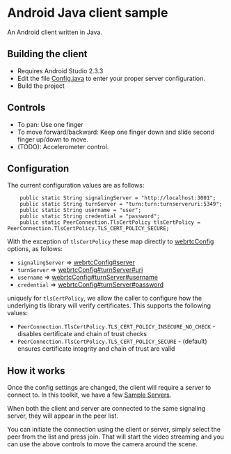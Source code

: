 # Android Java client sample

An Android client written in Java.

## Building the client
+ Requires Android Studio 2.3.3
+ Edit the file [Config.java](https://github.com/3DStreamingToolkit/3DStreamingToolkit/tree/master/Samples/Client/AndroidClient/app/src/main/java/microsoft/a3dtoolkitandroid/util/Config.java) to enter your proper server configuration.
+ Build the project

## Controls
+ To pan: Use one finger
+ To move forward/backward: Keep one finger down and slide second finger up/down to move.
+ (TODO): Accelerometer control.

## Configuration

The current configuration values are as follows:

```
    public static String signalingServer = "http://localhost:3001";
    public static String turnServer = "turn:turn:turnserveruri:5349";
    public static String username = "user";
    public static String credential = "password";
    public static PeerConnection.TlsCertPolicy tlsCertPolicy = PeerConnection.TlsCertPolicy.TLS_CERT_POLICY_SECURE;
```

With the exception of `tlsCertPolicy` these map directly to [webrtcConfig](../webrtc-config.md) options, as follows:

+ `signalingServer` => [webrtcConfig#server](../webrtc-config.md#server) 
+ `turnServer` => [webrtcConfig#turnServer#uri](../webrtc-config.md#uri)
+ `username` => [webrtcConfig#turnServer#username](../webrtc-config.md#username)
+ `credential` => [webrtcConfig#turnServer#password](../webrtc-config.md#password)

uniquely for `tlsCertPolicy`, we allow the caller to configure how the underlying tls library will verify certificates. This supports
the following values:

+ `PeerConnection.TlsCertPolicy.TLS_CERT_POLICY_INSECURE_NO_CHECK` - disables certificate and chain of trust checks
+ `PeerConnection.TlsCertPolicy.TLS_CERT_POLICY_SECURE` - (default) ensures certificate integrity and chain of trust are valid

## How it works

Once the config settings are changed, the client will require a server to connect to. In this toolkit, we have a few [Sample Servers](https://github.com/3DStreamingToolkit/3DStreamingToolkit/tree/master/Samples/Server). 

When both the client and server are connected to the same signaling server, they will appear in the peer list. 

You can initiate the connection using the client or server, simply select the peer from the list and press join. That will start the video streaming and you can use the above controls to move the camera around the scene.

